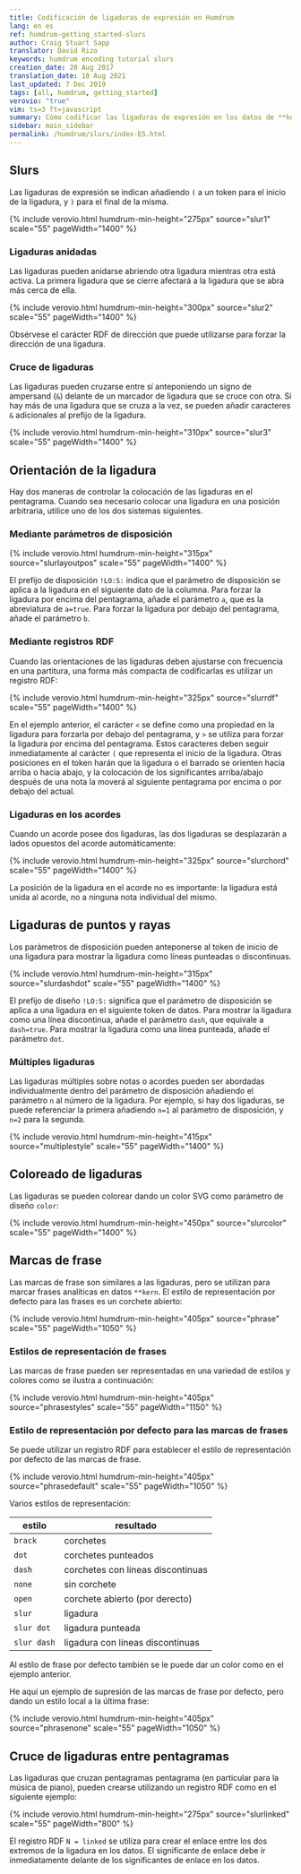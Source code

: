```yaml
---
title: Codificación de ligaduras de expresión en Humdrum
lang: en es
ref: humdrum-getting_started-slurs
author: Craig Stuart Sapp
translator: David Rizo
keywords: humdrum encoding tutorial slurs
creation_date: 20 Aug 2017
translation_date: 10 Aug 2021
last_updated: 7 Dec 2019
tags: [all, humdrum, getting_started]
verovio: "true"
vim: ts=3 ft=javascript
summary: Cómo codificar las ligaduras de expresión en los datos de **kern.
sidebar: main_sidebar
permalink: /humdrum/slurs/index-ES.html
---
```


<!--{% include humdrum/slurs.txt %}-->
## Slurs ##

Las ligaduras de expresión se indican añadiendo `(` a un token para el inicio de la ligadura, y `)` para el final de la misma.

{% include verovio.html
	humdrum-min-height="275px"
	source="slur1"
	scale="55"
	pageWidth="1400"
%}
<script type="application/x-humdrum" id="slur1">
**kern
*M4/4
=1
(4c
4d
4e
4f
=2
4g
4f
4e
4c)
==
*-
</script>

### Ligaduras anidadas ###

Las ligaduras pueden anidarse abriendo otra ligadura mientras otra está activa.  La primera ligadura que se cierre afectará a la ligadura que se abra más cerca de ella.

{% include verovio.html
	humdrum-min-height="300px"
	source="slur2"
	scale="55"
	pageWidth="1400"
%}
<script type="application/x-humdrum" id="slur2">
**kern
*M4/4
=1
(4c
(>4d
(4e
(>4f
=2
4g)
4f)
4e)
4c)
==
*-
!!!RDF**kern: > = above
</script>

Obsérvese el carácter RDF de dirección que puede utilizarse para forzar la dirección de una ligadura.

### Cruce de ligaduras ###

Las ligaduras pueden cruzarse entre sí anteponiendo un signo de ampersand (`&`) delante de un marcador de ligadura que se cruce con otra.  Si hay más de una ligadura que se cruza a la vez, se pueden añadir caracteres `&` adicionales al prefijo de la ligadura.

{% include verovio.html
	humdrum-min-height="310px"
	source="slur3"
	scale="55"
	pageWidth="1400"
%}
<script type="application/x-humdrum" id="slur3">
**kern
*M4/4
=1
(4c
&(>4d
4e)
(4f&)
=2
&(4g
&&(4f
4e)
4c&)
=3
1d&&)
==
*-
!!!RDF**kern: > = above
</script>


<!-- End include -->

## Orientación de la ligadura ##

Hay dos maneras de controlar la colocación de las ligaduras en el pentagrama.  Cuando sea necesario colocar una ligadura en una posición arbitraria, utilice uno de los dos sistemas siguientes.

### Mediante parámetros de disposición ###


{% include verovio.html
	humdrum-min-height="315px"
	source="slurlayoutpos"
	scale="55"
	pageWidth="1400"
%}
<script type="application/x-humdrum" id="slurlayoutpos">
**kern
*M4/4
=1
(4c
4d)
!LO:S:a
(4e
4f)
=2
(4cc
4dd)
!LO:S:b
(4ee
4ff)
==
*-
</script>

El prefijo de disposición `!LO:S:` indica que el parámetro de disposición se aplica a la ligadura en el siguiente dato de la columna.  Para forzar la ligadura por encima del pentagrama, añade el parámetro `a`, que es la abreviatura de `a=true`.  Para forzar la ligadura por debajo del pentagrama, añade el parámetro `b`.

### Mediante registros RDF ###

Cuando las orientaciones de las ligaduras deben ajustarse con frecuencia en una partitura, una forma más compacta de codificarlas es utilizar un registro RDF:

{% include verovio.html
	humdrum-min-height="325px"
	source="slurrdf"
	scale="55"
	pageWidth="1400"
%}
<script type="application/x-humdrum" id="slurrdf">
**kern
*M4/4
=1
(4c
4d)
(>4e
4f)
=2
(4cc
4dd)
(<4ee
4ff)
==
*-
!!!RDF**kern: < = below
!!!RDF**kern: > = above
</script>

En el ejemplo anterior, el carácter `<` se define como una propiedad en la ligadura para forzarla por debajo del pentagrama, y `>` se utiliza para forzar la ligadura por encima del pentagrama.  Estos caracteres deben seguir inmediatamente al carácter `(` que representa el inicio de la ligadura.  Otras posiciones en el token harán que la ligadura o el barrado se orienten hacia arriba o hacia abajo, y la colocación de los significantes arriba/abajo después de una nota la moverá al siguiente pentagrama por encima o por debajo del actual.

### Ligaduras en los acordes ###

Cuando un acorde posee dos ligaduras, las dos ligaduras se desplazarán a lados opuestos del acorde automáticamente:

{% include verovio.html
	humdrum-min-height="325px"
	source="slurchord"
	scale="55"
	pageWidth="1400"
%}
<script type="application/x-humdrum" id="slurchord">
**kern
*M4/4
=1
(2c 2e 2g
2d 2f 2a)
=2
((2c 2e 2g
2d 2f 2a))
=3
(2c 2e (2g
2d) 2f 2a)
=4
2c 2e 2g((
2d 2f 2a))
==
*-
</script>

La posición de la ligadura en el acorde no es importante: la ligadura está unida al acorde, no a ninguna nota individual del mismo.


## Ligaduras de puntos y rayas ##

Los parámetros de disposición pueden anteponerse al token de inicio de una ligadura para mostrar la ligadura como líneas punteadas o discontinuas.


{% include verovio.html
	humdrum-min-height="315px"
	source="slurdashdot"
	scale="55"
	pageWidth="1400"
%}
<script type="application/x-humdrum" id="slurdashdot">
**kern
*M4/4
=1
!LO:S:dash
(4c
4d
4e
4f)
=2
!LO:S:dot
(4c
4d
4e
4f)
==
*-
</script>

El prefijo de diseño `!LO:S:` significa que el parámetro de disposición se aplica a una ligadura en el siguiente token de datos.   Para mostrar la ligadura como una línea discontinua, añade el parámetro `dash`, que equivale a `dash=true`. Para mostrar la ligadura como una línea punteada, añade el parámetro `dot`.

### Múltiples ligaduras ###

Las ligaduras múltiples sobre notas o acordes pueden ser abordadas individualmente dentro del parámetro de disposición añadiendo el parámetro `n` al número de la ligadura.  Por ejemplo, si hay dos ligaduras, se puede referenciar la primera añadiendo `n=1` al parámetro de disposición, y `n=2` para la segunda.

{% include verovio.html
	humdrum-min-height="415px"
	source="multiplestyle"
	scale="55"
	pageWidth="1400"
%}
<script type="application/x-humdrum" id="multiplestyle">
**kern
*M4/4
=1
!LO:S:dash
((2c 2e
2f 2cc))
=2
!LO:S:dash:n=1
((2c 2e
2f 2cc))
=3
!LO:S:dash:n=2
((2c 2e
2f 2cc))
=4
!LO:S:dash:n=1
!LO:S:dot:n=2
((2c 2e
2f 2cc))
==
*-
</script>


## Coloreado de ligaduras ##

Las ligaduras se pueden colorear dando un color SVG como parámetro de diseño `color`:

{% include verovio.html
	humdrum-min-height="450px"
	source="slurcolor"
	scale="55"
	pageWidth="1400"
%}
<script type="application/x-humdrum" id="slurcolor">
**kern
*M4/4
=1
!LO:S:color=hotpink
(4c
4d
4e
4f)
=2
!LO:S:dot
!LO:S:a
!LO:S:color=#00ff00
(4c
4d
4e
4f)
=2
!LO:S:n=1:dot:color=violet
!LO:S:n=2:dash:color=dodgerblue
((2c 2g
2d 2b))
==
*-
</script>


## Marcas de frase ##

Las marcas de frase son similares a las ligaduras, pero se utilizan para marcar frases analíticas en datos `**kern`.  El estilo de representación por defecto para las frases es un corchete abierto:


{% include verovio.html
	humdrum-min-height="405px"
	source="phrase"
	scale="55"
	pageWidth="1050"
%}
<script type="application/x-humdrum" id="phrase">
**kern
*M2/4
*k[b-]
*F:
{8.r
16ccL
8.ccJ
16cc
=1
4cc
4dd
=2
8.g}L
{16aJ
8.b-L
16ddJ
=3
4dd
4cc
=4
8.a}L
{16ccJ
8.ccL
16ffJ
=5
4ff
8.eeL
16ddJ
=6
4ee
4dd
=7
4cc
4r}
==
*-
</script>


### Estilos de representación de frases ###

Las marcas de frase pueden ser representadas en una variedad de estilos y colores como se ilustra a continuación:


{% include verovio.html
	humdrum-min-height="405px"
	source="phrasestyles"
	scale="55"
	pageWidth="1150"
%}
<script type="application/x-humdrum" id="phrasestyles">
**kern
=1
!!LO:TX:b:t=bracket styles
{4c
4d
4e
4f}
=2
!LO:P:brack
{4c
4d
4e
4f}
=3
!LO:P:dot
{4c
4d
4e
4f}
=4
!LO:P:dash
{4c
4d
4e
4f}
=5
!LO:P:open
{4c
4d
4e
4f}
=6||
!!LO:TX:b:t=slur styles
!LO:P:slur
{4c
4d
4e
4f}
=7
!LO:P:slur:dot
{4c
4d
4e
4f}
=8
!LO:P:slur:dash
{4c
4d
4e
4f}
=9||
!!LO:TX:b:t=coloring
!LO:P:slur:dash:color=dodgerblue
{4c
!LO:P:dot:color=red
{4d
4e}
4f}
=10
!LO:P:dash:color=dodgerblue
{4c
!LO:P:dot:color=red
&{4d
4e}
4f&}
=11||
!!LO:TX:b:t=invisible
{y4c
4d
4e
4f}
=12
!LO:P:none
{4c
4d
4e
4f}
==
*-
</script>


### Estilo de representación por defecto para las marcas de frases ###

Se puede utilizar un registro RDF para establecer el estilo de representación por defecto de las marcas de frase.


{% include verovio.html
	humdrum-min-height="405px"
	source="phrasedefault"
	scale="55"
	pageWidth="1050"
%}
<script type="application/x-humdrum" id="phrasedefault">
**kern
*M2/4
*k[b-]
*F:
{8.r
16ccL
8.ccJ
16cc
=1
4cc
4dd
=2
8.g}L
{16aJ
8.b-L
16ddJ
=3
4dd
4cc
=4
8.a}L
{16ccJ
8.ccL
16ffJ
=5
4ff
8.eeL
16ddJ
=6
4ee
4dd
=7
4cc
4r}
==
*-
!!!RDF**kern: { = phrase, brack color=orange
</script>

Varios estilos de representación:

| estilo | resultado |
|-------|--------|
| `brack` | corchetes |
| `dot` | corchetes punteados |
| `dash` | corchetes con líneas discontinuas |
| `none` | sin corchete |
| `open` | corchete abierto (por derecto) |
| `slur` | ligadura |
| `slur dot` | ligadura punteada |
| `slur dash` | ligadura con líneas discontinuas |

Al estilo de frase por defecto también se le puede dar un color como en el ejemplo anterior.


He aquí un ejemplo de supresión de las marcas de frase por defecto, pero dando un estilo local a la última frase:


{% include verovio.html
	humdrum-min-height="405px"
	source="phrasenone"
	scale="55"
	pageWidth="1050"
%}
<script type="application/x-humdrum" id="phrasenone">
**kern
*M2/4
*k[b-]
*F:
{8.r
16ccL
8.ccJ
16cc
=1
4cc
4dd
=2
8.g}L
{16aJ
8.b-L
16ddJ
=3
4dd
4cc
=4
8.a}L
!LO:P:dash:color=violet
{16ccJ
8.ccL
16ffJ
=5
4ff
8.eeL
16ddJ
=6
4ee
4dd
=7
4cc
4r}
==
*-
!!!RDF**kern: { = phrase, none
</script>


## Cruce de ligaduras entre pentagramas ##

Las ligaduras que cruzan pentagramas pentagrama (en particular para la música de piano), pueden crearse
utilizando un registro RDF como en el siguiente ejemplo:


{% include verovio.html
	humdrum-min-height="275px"
	source="slurlinked"
	scale="55"
	pageWidth="800"
%}
<script type="application/x-humdrum" id="slurlinked">
**kern	**kern
*clefF4	*clefG2
*M4/4	*M4/4
=1	=1
*^	*^
N(4F	1FF	4cc/	2f\
4c	.	4ee/	.
2A\	.	2gg	4f
.	.	.	4gN)
*	*	*v	*v
*v	*v	*
=	=
*-	*-
!!!RDF**kern: N = linked
</script>

El registro RDF `N = linked` se utiliza para crear el enlace entre los dos extremos de la ligadura en los datos.  El significante de enlace debe ir inmediatamente delante de los significantes de enlace en los datos.


